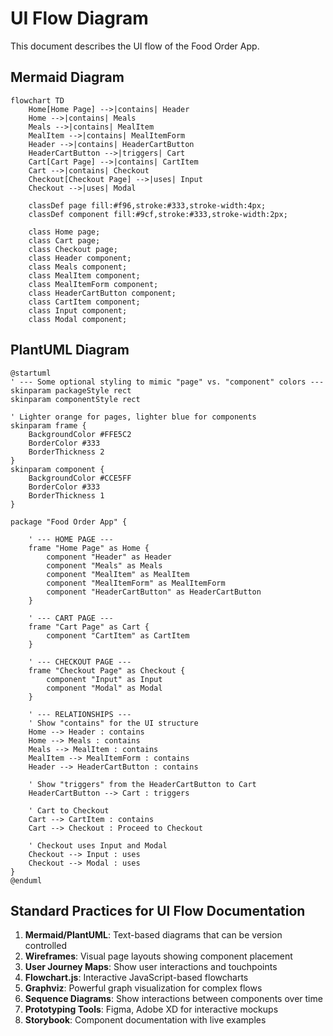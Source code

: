 # UI Flow Diagram

This document describes the UI flow of the Food Order App.

## Mermaid Diagram

```mermaid
flowchart TD
    Home[Home Page] -->|contains| Header
    Home -->|contains| Meals
    Meals -->|contains| MealItem
    MealItem -->|contains| MealItemForm
    Header -->|contains| HeaderCartButton
    HeaderCartButton -->|triggers| Cart
    Cart[Cart Page] -->|contains| CartItem
    Cart -->|contains| Checkout
    Checkout[Checkout Page] -->|uses| Input
    Checkout -->|uses| Modal

    classDef page fill:#f96,stroke:#333,stroke-width:4px;
    classDef component fill:#9cf,stroke:#333,stroke-width:2px;

    class Home page;
    class Cart page;
    class Checkout page;
    class Header component;
    class Meals component;
    class MealItem component;
    class MealItemForm component;
    class HeaderCartButton component;
    class CartItem component;
    class Input component;
    class Modal component;
```

## PlantUML Diagram

```plantuml
@startuml
' --- Some optional styling to mimic "page" vs. "component" colors ---
skinparam packageStyle rect
skinparam componentStyle rect

' Lighter orange for pages, lighter blue for components
skinparam frame {
    BackgroundColor #FFE5C2
    BorderColor #333
    BorderThickness 2
}
skinparam component {
    BackgroundColor #CCE5FF
    BorderColor #333
    BorderThickness 1
}

package "Food Order App" {

    ' --- HOME PAGE ---
    frame "Home Page" as Home {
        component "Header" as Header
        component "Meals" as Meals
        component "MealItem" as MealItem
        component "MealItemForm" as MealItemForm
        component "HeaderCartButton" as HeaderCartButton
    }

    ' --- CART PAGE ---
    frame "Cart Page" as Cart {
        component "CartItem" as CartItem
    }

    ' --- CHECKOUT PAGE ---
    frame "Checkout Page" as Checkout {
        component "Input" as Input
        component "Modal" as Modal
    }

    ' --- RELATIONSHIPS ---
    ' Show "contains" for the UI structure
    Home --> Header : contains
    Home --> Meals : contains
    Meals --> MealItem : contains
    MealItem --> MealItemForm : contains
    Header --> HeaderCartButton : contains

    ' Show "triggers" from the HeaderCartButton to Cart
    HeaderCartButton --> Cart : triggers

    ' Cart to Checkout
    Cart --> CartItem : contains
    Cart --> Checkout : Proceed to Checkout

    ' Checkout uses Input and Modal
    Checkout --> Input : uses
    Checkout --> Modal : uses
}
@enduml

```

## Standard Practices for UI Flow Documentation

1. **Mermaid/PlantUML**: Text-based diagrams that can be version controlled
2. **Wireframes**: Visual page layouts showing component placement
3. **User Journey Maps**: Show user interactions and touchpoints
4. **Flowchart.js**: Interactive JavaScript-based flowcharts
5. **Graphviz**: Powerful graph visualization for complex flows
6. **Sequence Diagrams**: Show interactions between components over time
7. **Prototyping Tools**: Figma, Adobe XD for interactive mockups
8. **Storybook**: Component documentation with live examples
